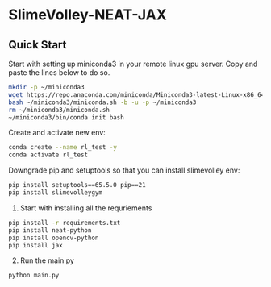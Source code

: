 # SlimeVolley-NEAT-JAX

## Quick Start

Start with setting up miniconda3 in your remote linux gpu server. Copy and paste the lines below to do so. 
```bash
mkdir -p ~/miniconda3
wget https://repo.anaconda.com/miniconda/Miniconda3-latest-Linux-x86_64.sh -O ~/miniconda3/miniconda.sh
bash ~/miniconda3/miniconda.sh -b -u -p ~/miniconda3
rm ~/miniconda3/miniconda.sh
~/miniconda3/bin/conda init bash
```

Create and activate new env:
```bash
conda create --name rl_test -y
conda activate rl_test
```

Downgrade pip and setuptools so that you can install slimevolley env:
```bash
pip install setuptools==65.5.0 pip==21
pip install slimevolleygym
```

1. Start with installing all the requriements

```bash
pip install -r requirements.txt
pip install neat-python
pip install opencv-python
pip install jax
```

2. Run the main.py

```bash
python main.py 
```



